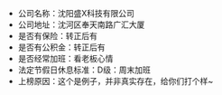 * 公司名称：沈阳盛X科技有限公司
* 公司地址：沈河区奉天南路广汇大厦
* 是否有保险：转正后有
* 是否有公积金：转正后有
* 是否经常加班：看老板心情
* 法定节假日休息标准：D级：周末加班
* 上榜原因：这个是例子，并非真实存在，给你们打个样~